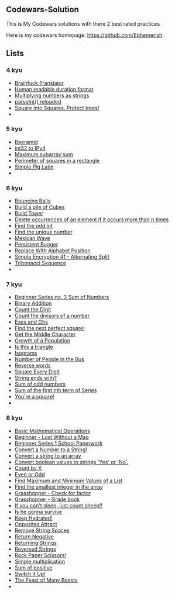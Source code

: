 ## Codewars-Solution
This is My Codewars solutions with there 2 best rated practices

Here is my codewars homepage: https://github.com/Ephemerish.

## Lists
### 4 kyu
* [Brainfuck Translator](4-kyu/Brainfuck-Translator.md)
* [Human readable duration format](4-kyu/Human-readable-duration-format.md)
* [Multiplying numbers as strings](4-kyu/Multiplying-numbers-as-strings.md)
* [parseInt() reloaded](4-kyu/parseInt()-reloaded.md)
* [Square into Squares. Protect trees!](4-kyu/Square-into-Squares.-Protect-trees!.md)
* [](4-kyu/.md)

### 5 kyu
* [Beeramid](5-kyu/Beeramid.md)
* [int32 to IPv4](5-kyu/int32-to-IPv4.md)
* [Maximum subarray sum](5-kyu/Maximum-subarray-sum.md)
* [Perimeter of squares in a rectangle](5-kyu/Perimeter-of-squares-in-a-rectangle.md)
* [Simple Pig Latin](5-kyu/Simple-Pig-Latin.md)
* [](5-kyu/.md)

### 6 kyu
* [Bouncing Balls](6-kyu/Bouncing-Balls.md)
* [Build a pile of Cubes](6-kyu/Build-a-pile-of-Cubes.md)
* [Build Tower](6-kyu/Build-Tower.md)
* [Delete occurrences of an element if it occurs more than n times](6-kyu/Delete-occurrences-of-an-element-if-t-occurs-more-than-n-times.md)
* [Find the odd int](6-kyu/Find-the-odd-int.md)
* [Find the unique number](6-kyu/Find-the-unique-number.md)
* [Mexican Wave](6-kyu/Mexican-Wave.md)
* [Persistent Bugger](6-kyu/Persistent-Bugger.md)
* [Replace With Alphabet Position](6-kyu/Replace-With-Alphabet-Position.md)
* [Simple Encryption #1 - Alternating Split](6-kyu/Simple-Encryption-#1-Alternating-Split.md)
* [Tribonacci Sequence](6-kyu/Tribonacci-Sequence.md)
* [](6-kyu/.md)

### 7 kyu
* [Beginner Series no. 3 Sum of Numbers](7-kyu/Beginner-Series-no.-3-Sum-of-Numbers.md)
* [Binary Addition](7-kyu/Binary-Addition.md)
* [Count the Digit](7-kyu/Count-the-Digit.md)
* [Count the divisors of a number](7-kyu/Count-the-divisors-of-a-number)
* [Exes and Ohs](7-kyu/Exes-and-Ohs.md)
* [Find the next perfect square!](7-kyu/Find-the-next-perfect-square!.md)
* [Get the Middle Character](7-kyu/Get-the-Middle-Character.md)
* [Growth of a Population](7-kyu/Growth-of-a-Population.md)
* [Is this a triangle](7-kyu/Is-this-a-triangle.md)
* [Isograms](7-kyu/Isograms.md)
* [Number of People in the Bus](7-kyu/Number-of-People-in-the-Bus.md)
* [Reverse words](7-kyu/Reverse-words.md)
* [Square Every Digit](7-kyu/Square-Every-Digit.md)
* [String ends with?](7-kyu/String-ends-with.md)
* [Sum of odd numbers](7-kyu/Sum-of-odd-numbers.md)
* [Sum of the first nth term of Series](7-kyu/Sum-of-the-first-nth-term-of-Series.md)
* [You're a square!](7-kyu/You're-a-square!.md)
* [](7-kyu/.md)

### 8 kyu
* [Basic Mathematical Operations](8-kyu/Basic-Mathematical-Operations.md)
* [Beginner - Lost Without a Map](8-kyu/Beginner-Lost-Without-a-Map.md)
* [Beginner Series 1 School Paperwork](8-kyu/Beginner-Lost-Without-a-Map.md)
* [Convert a Number to a String!](8-kyu/Convert-a-Number-to-a-String!.md)
* [Convert a string to an array](8-kyu/Convert-a-string-to-an-array.md)
* [Convert boolean values to strings 'Yes' or 'No'.](8-kyu/Convert-boolean-values-to-strings-'Yes'-or-'No'.md)
* [Count by X](8-kyu/Count-by-X.md)
* [Even or Odd](8-kyu/Even-or-Odd.md)
* [Find Maximum and Minimum Values of a List](8-kyu/Find-Maximum-and-Minimum-Values-of-a-List.md)
* [Find the smallest integer in the array](8-kyu/Find-the-smallest-integer-in-the-array.md)
* [Grasshopper - Check for factor](8-kyu/Grasshopper-Check-for-factor.md)
* [Grasshopper - Grade book](8-kyu/Grasshopper-Grade-book.md)
* [If you can't sleep, just count sheep!!](8-kyu/If-you-can't-sleep,-just-count-sheep!!.md)
* [Is he gonna survive](8-kyu/Is-he-gonna-survive.md)
* [Keep Hydrated!](8-kyu/Keep-Hydrated!.md)
* [Opposites Attract](8-kyu/Opposites-Attract.md)
* [Remove String Spaces](8-kyu/Remove-String-Spaces.md)
* [Return Negative](8-kyu/Return-Negative.md)
* [Returning Strings](8-kyu/Returning-Strings.md)
* [Reversed Strings](8-kyu/Reversed-Strings.md)
* [Rock Paper Scissors!](8-kyu/Rock-Paper-Scissors!.md)
* [Simple multiplication](8-kyu/Simple-multiplication.md)
* [Sum of positive](8-kyu/Sum-of-positive.md)
* [Switch it Up!](8-kyu/Switch-it-Up!.md)
* [The Feast of Many Beasts](8-kyu/The-Feast-of-Many-Beasts.md)
* [](8-kyu/.md)

